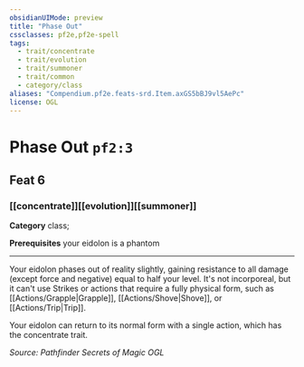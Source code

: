 ```yaml
---
obsidianUIMode: preview
title: "Phase Out"
cssclasses: pf2e,pf2e-spell
tags:
  - trait/concentrate
  - trait/evolution
  - trait/summoner
  - trait/common
  - category/class
aliases: "Compendium.pf2e.feats-srd.Item.axGS5bBJ9vl5AePc"
license: OGL
---
```

# Phase Out `pf2:3`
## Feat 6
### [[concentrate]][[evolution]][[summoner]]

**Category** class; 



**Prerequisites** your eidolon is a phantom
* * *
Your eidolon phases out of reality slightly, gaining resistance to all damage (except force and negative) equal to half your level. It's not incorporeal, but it can't use Strikes or actions that require a fully physical form, such as [[Actions/Grapple|Grapple]], [[Actions/Shove|Shove]], or [[Actions/Trip|Trip]].

Your eidolon can return to its normal form with a single action, which has the concentrate trait.

*Source: Pathfinder Secrets of Magic*
*OGL*